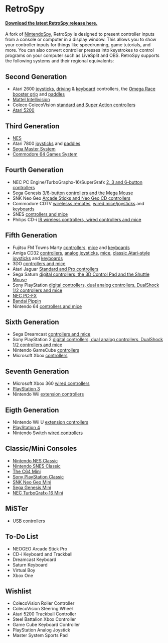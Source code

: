 # RetroSpy

#### [Download the latest RetroSpy release here.](https://github.com/retrospy/RetroSpy/releases/latest)

A fork of [NintendoSpy](https://github.com/jaburns/NintendoSpy), RetroSpy is designed to present controller inputs from a console or computer in a display window.  This allows you to show your controller inputs for things like speedrunning, game tutorials, and more.  You can also convert controller presses into keystrokes to control programs on your computer such as LiveSplit and OBS.  RetroSpy supports the following systems and their regional equivalents:

## Second Generation
* Atari 2600 [joysticks](https://retro-spy.com/wiki/retrospy-hardware-selection/), [driving](https://retro-spy.com/wiki/atari-driving-controller-on-arduino-getting-started/) & [keyboard](https://retro-spy.com/wiki/atari-keyboard-controller-on-arduino-getting-started/) controllers, the [Omega Race booster grip](https://retro-spy.com/wiki/atari-omega-race-booster-grip-on-arduino-getting-started/) and [paddles](https://retro-spy.com/wiki/atari-paddles-on-arduino-getting-started/) 
* [Mattel Intellivision](https://retro-spy.com/wiki/intellivision-on-arduino-getting-started/) 
* Coleco ColecoVision [standard and Super Action controllers](https://retro-spy.com/wiki/coleco-colecovision-controllers-on-arduino-getting-started/) 
* [Atari 5200](https://retro-spy.com/wiki/coleco-colecovision-controllers-on-arduino-getting-started/)

## Third Generation
 - [NES](https://retro-spy.com/wiki/retrospy-hardware-selection/)
 - Atari 7800 [joysticks](https://retro-spy.com/wiki/atari-omega-race-booster-grip-on-arduino-getting-started/) and [paddles](https://retro-spy.com/wiki/atari-paddles-on-arduino-getting-started/)
 - [Sega Master System](https://retro-spy.com/wiki/retrospy-hardware-selection/)
 - [Commodore 64 Games System](https://retro-spy.com/wiki/retrospy-hardware-selection/)

## Fourth Generation
 - NEC PC Engine/TurboGraphx-16/SuperGrafx [2, 3 and 6-button controllers](https://retro-spy.com/wiki/turbografx-16-pc-engine-on-arduino-getting-started/)
 - Sega Genesis [3/6-button controllers and the Mega Mouse](https://retro-spy.com/wiki/retrospy-hardware-selection/)
 - SNK Neo Geo [Arcade Sticks and Neo Geo CD controllers](https://retro-spy.com/wiki/neo-geo-on-arduino-getting-started/)
 - Commodore CDTV [wirelesss remotes](https://retro-spy.com/wiki/cdtv-wireless-remotes-on-arduino-getting-started/), [wired mice/joysticks](https://retro-spy.com/wiki/cdtv-wired-mouse-joystick-on-arduino-getting-started/) and [keyboards](https://retro-spy.com/wiki/cdtv-keyboard-on-arduino-getting-started/)
 - SNES [controllers and mice](https://retro-spy.com/wiki/retrospy-hardware-selection/)
 - Philips CD-i [IR wireless controllers, wired controllers and mice](https://retro-spy.com/wiki/cdi-on-arduino-getting-started/)

## Fifth Generation
 - Fujitsu FM Towns Marty [controllers](https://retro-spy.com/wiki/fm-towns-controllers-on-arduino-getting-started/), [mice](https://retro-spy.com/wiki/fm-towns-marty-mouse-on-teensy-getting-started/) and [keyboards](https://retro-spy.com/wiki/fm-towns-marty-keyboard-on-teensy-getting-started/)
 - Amiga CD32 [controllers](https://retro-spy.com/wiki/amiga-cd32-on-teensy-getting-started/), [analog joysticks](https://retro-spy.com/wiki/amiga-analog-joysticks-on-arduino/), [mice](https://retro-spy.com/wiki/amiga-analog-joysticks-on-arduino/), [classic Atari-style joysticks](https://retro-spy.com/wiki/retrospy-hardware-selection/) and [keyboards](https://retro-spy.com/wiki/cd32-keyboard-on-arduino-getting-started/)
 - 3DO [controllers and mice](https://retro-spy.com/wiki/3do-on-arduino-getting-started/)
 - Atari Jaguar [Standard and Pro controllers](https://retro-spy.com/wiki/jaguar-on-arduino-getting-started/)
 - Sega Saturn [digital controllers, the 3D Control Pad and the Shuttle Mouse](https://retro-spy.com/wiki/retrospy-hardware-selection/)
 - Sony PlayStation [digital controllers, dual analog controllers, DualShock 1/2 controllers and mice](https://retro-spy.com/wiki/playstation-1-2-on-arduino-getting-started/)
 - [NEC PC-FX](https://retro-spy.com/wiki/pc-fx-on-arduino-getting-started/)
 - [Bandai Pippin](https://retro-spy.com/wiki/pippin-on-arduino-getting-started/)
 - Nintendo 64 [controllers and mice](https://retro-spy.com/wiki/retrospy-hardware-selection/)

## Sixth Generation
 - Sega Dreamcast [controllers and mice](https://retro-spy.com/wiki/dreamcast-on-teensy-getting-started/) 
 - Sony PlayStation 2 [digital controllers, dual analog controllers, DualShock 1/2 controllers and mice](https://retro-spy.com/wiki/playstation-1-2-on-arduino-getting-started/)
 - Nintendo GameCube [controllers](https://retro-spy.com/wiki/retrospy-hardware-selection/) 
 - Microsoft Xbox [controllers](https://retro-spy.com/wiki/retrospy-usb-based-controller-getting-started/)

## Seventh Generation
 - Microsoft Xbox 360 [wired controllers](https://retro-spy.com/wiki/retrospy-usb-based-controller-getting-started/)
 - [PlayStation 3](https://retro-spy.com/wiki/retrospy-usb-based-controller-getting-started/)
 - Nintendo Wii [extension controllers](https://retro-spy.com/wiki/wii-on-teensy-getting-started/)

## Eigth Generation
 - Nintendo Wii U [extension controllers](https://retro-spy.com/wiki/wii-on-teensy-getting-started/) 
 - [PlayStation 4](https://retro-spy.com/wiki/retrospy-usb-based-controller-getting-started/)
 - Nintendo Switch [wired controllers](https://retro-spy.com/wiki/retrospy-usb-based-controller-getting-started/)

## Classic/Mini Consoles
 - [Nintendo NES Classic](https://retro-spy.com/wiki/wii-on-teensy-getting-started/)
 - [Nintendo SNES Classic](https://retro-spy.com/wiki/wii-on-teensy-getting-started/)
 - [The C64 Mini](https://retro-spy.com/wiki/retrospy-usb-based-controller-getting-started/)
 - [Sony PlayStation Classic](https://retro-spy.com/wiki/retrospy-usb-based-controller-getting-started/)
 - [SNK Neo Geo Mini](https://retro-spy.com/wiki/retrospy-usb-based-controller-getting-started/)
 - [Sega Genesis Mini](https://retro-spy.com/wiki/retrospy-usb-based-controller-getting-started/)
 - [NEC TurboGrafx-16 Mini](https://retro-spy.com/wiki/retrospy-usb-based-controller-getting-started/)

## MiSTer
 - [USB controllers](https://retro-spy.com/wiki/setting-up-retrospy-for-the-mister/)

## To-Do List
 - NEOGEO Arcade Stick Pro
 - CD-i Keyboard and Trackball
 - Dreamcast Keyboard
 - Saturn Keyboard
 - Virtual Boy
 - Xbox One

## Wishlist
 - ColecoVision Roller Controller
 - ColecoVision Steering Wheel
 - Atari 5200 Trackball Controller
 - Steel Battalion Xbox Controller
 - Game Cube Keyboard Controller
 - PlayStation Analog Joystick
 - Master System Sports Pad
